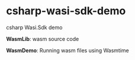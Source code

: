 # csharp-wasi-sdk-demo
csharp Wasi.Sdk demo

**WasmLib**: wasm source code

**WasmDemo**: Running wasm files using Wasmtime


